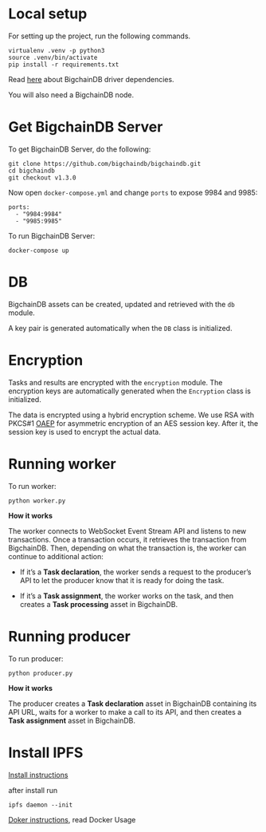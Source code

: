 # Local setup

For setting up the project, run the following commands.

```shell
virtualenv .venv -p python3
source .venv/bin/activate
pip install -r requirements.txt
```

Read [here](https://docs.bigchaindb.com/projects/py-driver/en/latest/quickstart.html) about BigchainDB driver dependencies.

You will also need a BigchainDB node.

# Get BigchainDB Server

To get BigchainDB Server, do the following:

```shell
git clone https://github.com/bigchaindb/bigchaindb.git
cd bigchaindb
git checkout v1.3.0
```

Now open `docker-compose.yml` and change `ports` to expose 9984 and 9985:
```
ports:
  - "9984:9984"
  - "9985:9985"
```

To run BigchainDB Server:

    docker-compose up

# DB

BigchainDB assets can be created, updated and retrieved with the `db` module.

A key pair is generated automatically when the `DB` class is initialized.

# Encryption

Tasks and results are encrypted with the `encryption` module. The encryption keys are automatically generated when the `Encryption` class is initialized.

The data is encrypted using a hybrid encryption scheme. We use RSA with PKCS#1 [OAEP](https://en.wikipedia.org/wiki/Optimal_asymmetric_encryption_padding) for asymmetric encryption of an AES session key. After it, the session key is used to encrypt the actual data.

# Running worker

To run worker:

```shell
python worker.py
```

**How it works**

The worker connects to WebSocket Event Stream API and listens to new transactions. Once a transaction occurs, it retrieves the transaction from BigchainDB. Then, depending on what the transaction is, the worker can continue to additional action:

* If it’s a **Task declaration**, the worker sends a request to the producer’s API to let the producer know that it is ready for doing the task.

* If it’s a **Task assignment**, the worker works on the task, and then creates a **Task processing** asset in BigchainDB.


# Running producer

To run producer:

```shell
python producer.py
```

**How it works**

The producer creates a **Task declaration** asset in BigchainDB containing its API URL, waits for a worker to make a call to its API, and then creates a **Task assignment** asset in BigchainDB.


# Install IPFS

[Install instructions](https://ipfs.io/docs/install/)

after install run
```shell
ipfs daemon --init
```

[Doker instructions](https://hub.docker.com/r/jbenet/go-ipfs/), read Docker Usage

